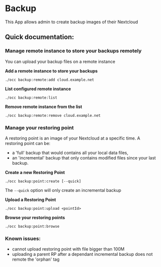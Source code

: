 # Backup

This App allows admin to create backup images of their Nextcloud


## Quick documentation:

### Manage remote instance to store your backups remotely

You can upload your backup files on a remote instance

**Add a remote instance to store your backups**

    ./occ backup:remote:add cloud.example.net

**List configured remote instance**

    ./occ backup:remote:list

**Remove remote instance from the list**

    ./occ backup:remote:remove cloud.example.net


### Manage your restoring point

A restoring point is an image of your Nextcloud at a specific time. 
A restoring point can be:
- a 'full' backup that would contains all your local data files, 
- an 'incremental' backup that only contains modified files since your last backup.

**Create a new Restoring Point**

    ./occ backup:point:create [--quick]

The `--quick` option will only create an incremental backup


**Upload a Restoring Point**

    ./occ backup:point:upload <pointId>

**Browse your restoring points**

    ./occ backup:point:browse



### Known issues:

- cannot upload restoring point with file bigger than 100M
- uploading a parent RP after a dependant incremental backup does not remote the 'orphan' tag

